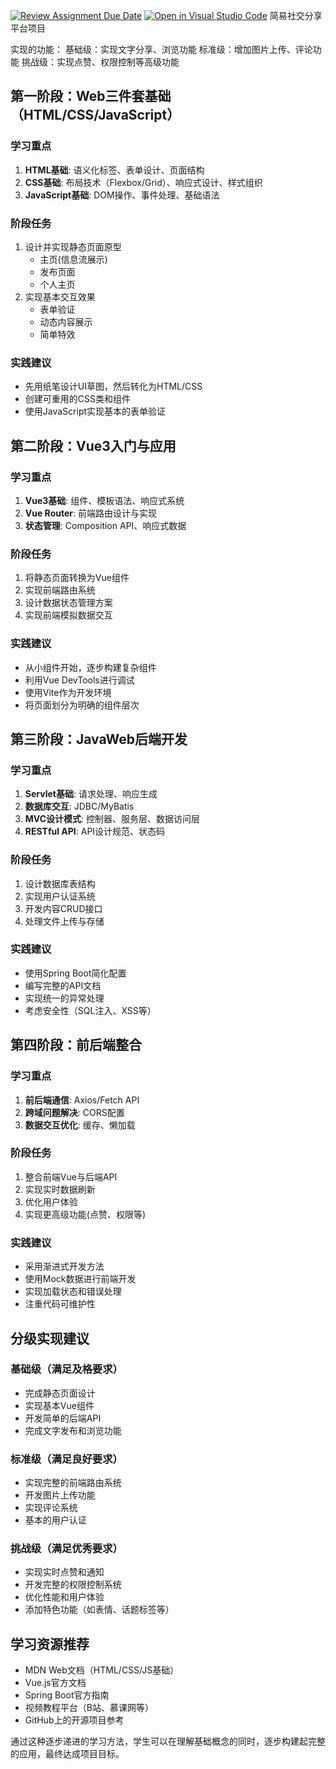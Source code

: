 [![Review Assignment Due Date](https://classroom.github.com/assets/deadline-readme-button-22041afd0340ce965d47ae6ef1cefeee28c7c493a6346c4f15d667ab976d596c.svg)](https://classroom.github.com/a/16JY11ZU)
[![Open in Visual Studio Code](https://classroom.github.com/assets/open-in-vscode-2e0aaae1b6195c2367325f4f02e2d04e9abb55f0b24a779b69b11b9e10269abc.svg)](https://classroom.github.com/online_ide?assignment_repo_id=18779310&assignment_repo_type=AssignmentRepo)
简易社交分享平台项目

实现的功能：
基础级：实现文字分享、浏览功能
标准级：增加图片上传、评论功能
挑战级：实现点赞、权限控制等高级功能

## 第一阶段：Web三件套基础（HTML/CSS/JavaScript）

### 学习重点
1. **HTML基础**: 语义化标签、表单设计、页面结构
2. **CSS基础**: 布局技术（Flexbox/Grid）、响应式设计、样式组织
3. **JavaScript基础**: DOM操作、事件处理、基础语法

### 阶段任务
1. 设计并实现静态页面原型
   - 主页(信息流展示)
   - 发布页面
   - 个人主页
2. 实现基本交互效果
   - 表单验证
   - 动态内容展示
   - 简单特效

### 实践建议
- 先用纸笔设计UI草图，然后转化为HTML/CSS
- 创建可重用的CSS类和组件
- 使用JavaScript实现基本的表单验证

## 第二阶段：Vue3入门与应用

### 学习重点
1. **Vue3基础**: 组件、模板语法、响应式系统
2. **Vue Router**: 前端路由设计与实现
3. **状态管理**: Composition API、响应式数据

### 阶段任务
1. 将静态页面转换为Vue组件
2. 实现前端路由系统
3. 设计数据状态管理方案
4. 实现前端模拟数据交互

### 实践建议
- 从小组件开始，逐步构建复杂组件
- 利用Vue DevTools进行调试
- 使用Vite作为开发环境
- 将页面划分为明确的组件层次

## 第三阶段：JavaWeb后端开发

### 学习重点
1. **Servlet基础**: 请求处理、响应生成
2. **数据库交互**: JDBC/MyBatis
3. **MVC设计模式**: 控制器、服务层、数据访问层
4. **RESTful API**: API设计规范、状态码

### 阶段任务
1. 设计数据库表结构
2. 实现用户认证系统
3. 开发内容CRUD接口
4. 处理文件上传与存储

### 实践建议
- 使用Spring Boot简化配置
- 编写完整的API文档
- 实现统一的异常处理
- 考虑安全性（SQL注入、XSS等）

## 第四阶段：前后端整合

### 学习重点
1. **前后端通信**: Axios/Fetch API
2. **跨域问题解决**: CORS配置
3. **数据交互优化**: 缓存、懒加载

### 阶段任务
1. 整合前端Vue与后端API
2. 实现实时数据刷新
3. 优化用户体验
4. 实现更高级功能(点赞、权限等)

### 实践建议
- 采用渐进式开发方法
- 使用Mock数据进行前端开发
- 实现加载状态和错误处理
- 注重代码可维护性

## 分级实现建议

### 基础级（满足及格要求）
- 完成静态页面设计
- 实现基本Vue组件
- 开发简单的后端API
- 完成文字发布和浏览功能

### 标准级（满足良好要求）
- 实现完整的前端路由系统
- 开发图片上传功能
- 实现评论系统
- 基本的用户认证

### 挑战级（满足优秀要求）
- 实现实时点赞和通知
- 开发完整的权限控制系统
- 优化性能和用户体验
- 添加特色功能（如表情、话题标签等）

## 学习资源推荐
- MDN Web文档（HTML/CSS/JS基础）
- Vue.js官方文档
- Spring Boot官方指南
- 视频教程平台（B站、慕课网等）
- GitHub上的开源项目参考

通过这种逐步递进的学习方法，学生可以在理解基础概念的同时，逐步构建起完整的应用，最终达成项目目标。
